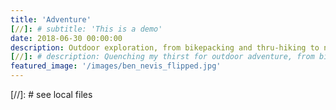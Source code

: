 ```yaml
---
title: 'Adventure'
[//]: # subtitle: 'This is a demo'
date: 2018-06-30 00:00:00
description: Outdoor exploration, from bikepacking and thru-hiking to new hammock spots
[//]: # description: Quenching my thirst for outdoor adventure, from bikepacking and thru-hiking to discovering new hammock spots.
featured_image: '/images/ben_nevis_flipped.jpg'
---
```


[//]: # see local files
